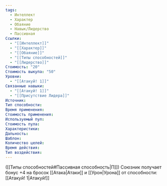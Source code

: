 ```yaml
---
tags:
  - Интеллект
  - Характер
  - Обаяние
  - Навык/Лидерство
  - Пассивная
Ссылки:
  - "[[Интеллект]]"
  - "[[Характер]]"
  - "[[Обаяние]]"
  - "[[Типы способностей]]"
  - "[[Лидерство]]"
Стоимость: "20"
Стоимость выкупа: "50"
Уровни:
  - "[[Атакуй! 1]]"
Связанные навыки:
  - "[[Атакуй! 1]]"
  - "[[Присутствие Лидера]]"
Источник:
Тип способности:
Время применения:
Стоимость применения:
Используемый пул:
Стоимость пула:
Характеристики:
Дальность:
Шаблон:
Количество целей:
Время действия:
Тип воздействия:
---
```

([[Типы способностей#Пассивная способность|П]]) Союзник получает бонус +4 на бросок [[Атака|Атаки]] и [[Урон|Урона]] от способности: [[Атакуй! 1|Атакуй!]]